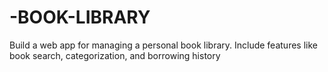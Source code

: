 # -BOOK-LIBRARY
 Build a web app for managing a personal book library. Include  features like book search, categorization, and borrowing history
